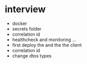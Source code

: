 # interview


- docker
- secrets folder
- correlation id
- healthcheck and monitoring ...
- first deploy the and the the client
- correlation id
- change dtos types